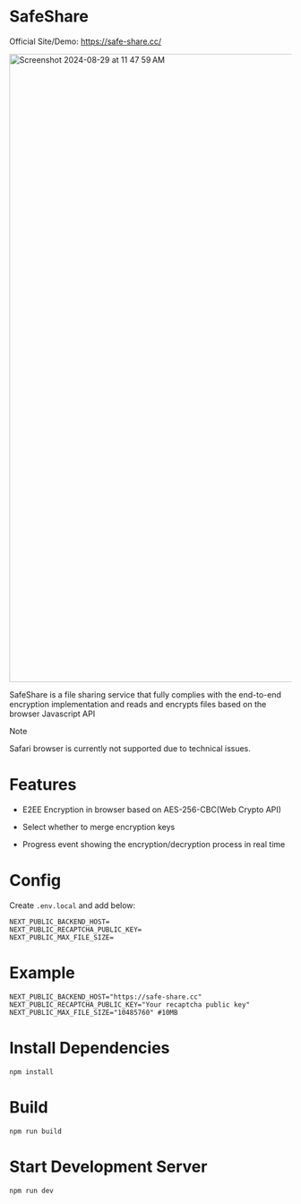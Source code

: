 # SafeShare

Official Site/Demo: https://safe-share.cc/

<img width="1121" alt="Screenshot 2024-08-29 at 11 47 59 AM" src="https://github.com/user-attachments/assets/93313262-d20e-4da8-b2d1-a9407a4807c4">

SafeShare is a file sharing service that fully complies with the end-to-end encryption
implementation and reads and encrypts files based on the browser Javascript API

> [!NOTE]  
> Safari browser is currently not supported due to technical issues.

# Features

- E2EE Encryption in browser based on AES-256-CBC(Web Crypto API)

- Select whether to merge encryption keys

- Progress event showing the encryption/decryption process in real time

# Config

Create `.env.local` and add below:

```
NEXT_PUBLIC_BACKEND_HOST=
NEXT_PUBLIC_RECAPTCHA_PUBLIC_KEY=
NEXT_PUBLIC_MAX_FILE_SIZE=
```

# Example

```
NEXT_PUBLIC_BACKEND_HOST="https://safe-share.cc"
NEXT_PUBLIC_RECAPTCHA_PUBLIC_KEY="Your recaptcha public key"
NEXT_PUBLIC_MAX_FILE_SIZE="10485760" #10MB
```

# Install Dependencies

```
npm install
```

# Build

```
npm run build
```

# Start Development Server

```
npm run dev
```
